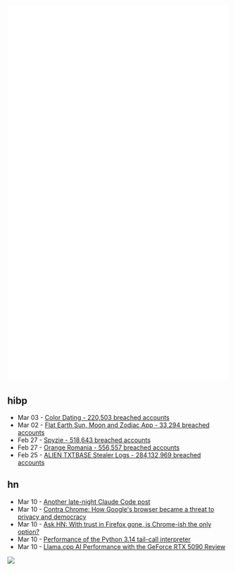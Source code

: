 ![Metrics](https://raw.githubusercontent.com/phixion/phixion/master/metrics.svg)

## hibp

<!--
for https://github.com/phixion/phixion/blob/main/.github/workflows/feeds.yml
-->
<!--START_SECTION:haveibeenpwnd-->
- Mar 03 - [Color Dating - 220,503 breached accounts](https://haveibeenpwned.com/PwnedWebsites#ColorDating)
- Mar 02 - [Flat Earth Sun, Moon and Zodiac App - 33,294 breached accounts](https://haveibeenpwned.com/PwnedWebsites#FlatEarthDave)
- Feb 27 - [Spyzie - 518,643 breached accounts](https://haveibeenpwned.com/PwnedWebsites#Spyzie)
- Feb 27 - [Orange Romania - 556,557 breached accounts](https://haveibeenpwned.com/PwnedWebsites#OrangeRomania)
- Feb 25 - [ALIEN TXTBASE Stealer Logs - 284,132,969 breached accounts](https://haveibeenpwned.com/PwnedWebsites#AlienStealerLogs)
<!--END_SECTION:haveibeenpwnd-->

## hn

<!--
for https://github.com/phixion/phixion/blob/main/.github/workflows/feeds.yml
-->
<!--START_SECTION:hn-->
- Mar 10 - [Another late-night Claude Code post](https://twitter.com/Steve_Yegge/status/1898993080931611112)
- Mar 10 - [Contra Chrome: How Google's browser became a threat to privacy and democracy](https://contrachrome.com)
- Mar 10 - [Ask HN: With trust in Firefox gone, is Chrome-ish the only option?](https://news.ycombinator.com/item?id=43317667)
- Mar 10 - [Performance of the Python 3.14 tail-call interpreter](https://blog.nelhage.com/post/cpython-tail-call/)
- Mar 10 - [Llama.cpp AI Performance with the GeForce RTX 5090 Review](https://www.phoronix.com/review/nvidia-rtx5090-llama-cpp)
<!--END_SECTION:hn-->

<!--
for https://yhype.me
-->
![](https://hit.yhype.me/github/profile?user_id=13013670)
